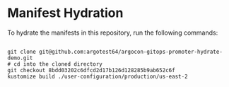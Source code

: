 
# Manifest Hydration

To hydrate the manifests in this repository, run the following commands:

```shell

git clone git@github.com:argotest64/argocon-gitops-promoter-hydrate-demo.git
# cd into the cloned directory
git checkout 8bdd03202c6dfcd2d17b126d128285b9ab652c6f
kustomize build ./user-configuration/production/us-east-2
```